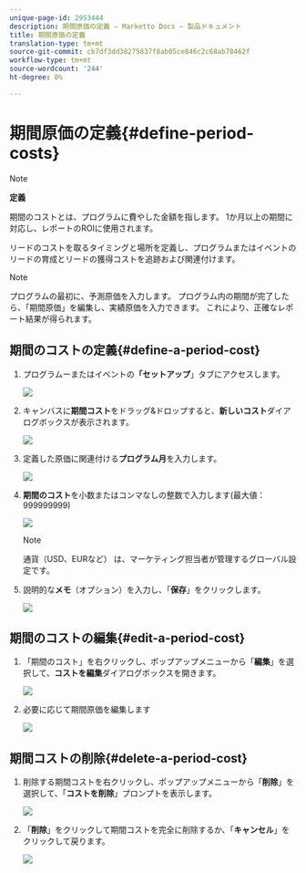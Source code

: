 ```yaml
---
unique-page-id: 2953444
description: 期間原価の定義 — Marketto Docs — 製品ドキュメント
title: 期間原価の定義
translation-type: tm+mt
source-git-commit: cb7df3dd38275837f8ab05ce846c2c68ab78462f
workflow-type: tm+mt
source-wordcount: '244'
ht-degree: 0%

---
```



# 期間原価の定義{#define-period-costs}

>[!NOTE]
>
>**定義**
>
>期間のコストとは、プログラムに費やした金額を指します。 1か月以上の期間に対応し、レポートのROIに使用されます。

リードのコストを取るタイミングと場所を定義し、プログラムまたはイベントのリードの育成とリードの獲得コストを追跡および関連付けます。

>[!NOTE]
>
>プログラムの最初に、予測原価を入力します。 プログラム内の期間が完了したら、「期間原価」を編集し、実績原価を入力できます。 これにより、正確なレポート結果が得られます。

## 期間のコストの定義{#define-a-period-cost}

1. プログラムーまたはイベントの&#x200B;**「セットアップ**」タブにアクセスします。

   ![](assets/image2015-4-24-11-3a13-3a27.png)

1. キャンバスに&#x200B;**期間コスト**&#x200B;をドラッグ&amp;ドロップすると、**新しいコスト**&#x200B;ダイアログボックスが表示されます。

   ![](assets/image2015-4-24-16-3a31-3a15.png)

1. 定義した原価に関連付ける&#x200B;**プログラム月**&#x200B;を入力します。

   ![](assets/image2015-4-24-16-3a11-3a30.png)

1. **期間のコスト**&#x200B;を小数またはコンマなしの整数で入力します(最大値：999999999)

   ![](assets/image2015-4-24-16-3a10-3a24.png)

   >[!NOTE]
   >
   >通貨（USD、EURなど） は、マーケティング担当者が管理するグローバル設定です。

1. 説明的な&#x200B;**メモ**（オプション）を入力し、「**保存**」をクリックします。

   ![](assets/image2015-4-24-16-3a21-3a16.png)

## 期間のコストの編集{#edit-a-period-cost}

1. 「期間のコスト」を右クリックし、ポップアップメニューから「**編集**」を選択して、**コストを編集**&#x200B;ダイアログボックスを開きます。

   ![](assets/image2015-4-24-16-3a26-3a29.png)

1. 必要に応じて期間原価を編集します

   ![](assets/image2015-4-24-16-3a27-3a38.png)

## 期間コストの削除{#delete-a-period-cost}

1. 削除する期間コストを右クリックし、ポップアップメニューから「**削除**」を選択して、「**コストを削除**」プロンプトを表示します。

   ![](assets/image2015-4-24-16-3a33-3a32.png)

1. 「**削除**」をクリックして期間コストを完全に削除するか、「**キャンセル**」をクリックして戻ります。

   ![](assets/image2015-4-24-16-3a34-3a38.png)
